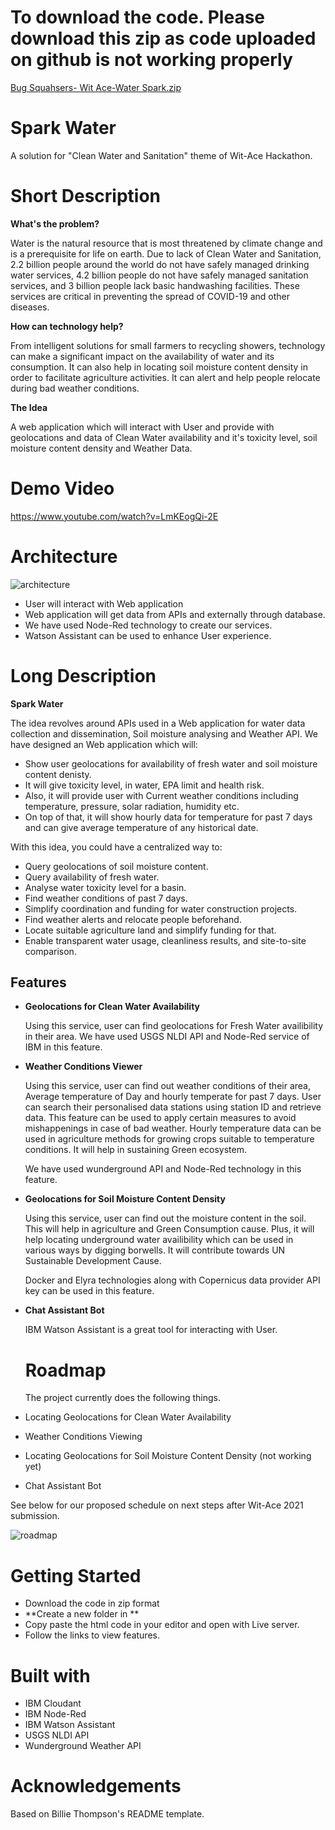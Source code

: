 
# To download the code. Please download this zip as code uploaded on github is not working properly
[Bug Squahsers- Wit Ace-Water Spark.zip](https://github.com/sourabhv/FlapPyBird/files/6678097/Bug.Squahsers-.Wit.Ace-Water.Spark.zip)

# Spark Water

A solution for "Clean Water and Sanitation" theme of Wit-Ace Hackathon.
# Short Description
**What's the problem?**

Water is the natural resource that is most threatened by
climate change and is a prerequisite for life on earth. 
Due to lack of Clean Water and Sanitation,
 2.2 billion people around the world do not have safely
 managed drinking water services, 4.2 billion people 
 do not have safely managed sanitation services,
 and 3 billion people lack basic handwashing facilities.
 These services are critical in preventing the spread of 
 COVID-19 and other diseases.

**How can technology help?**

From intelligent solutions for small farmers to 
recycling showers, technology can make a significant
impact on the availability of water and its consumption.
It can also help in locating soil moisture content density 
in order to facilitate agriculture activities. It can alert and 
help people relocate during bad weather conditions.

**The Idea**

A web application which will interact with User and provide with geolocations and data of
Clean Water availability and it's toxicity level, soil moisture content density and 
Weather Data.

# Demo Video

https://www.youtube.com/watch?v=LmKEogQi-2E

# Architecture

![architecture](https://user-images.githubusercontent.com/86097511/122518889-6fa42200-d02f-11eb-82cb-b3ba87165bff.png)

- User will interact with Web application
- Web application will get data from APIs and externally through 
database.
- We have used Node-Red technology to create our services.
- Watson Assistant can be used to enhance User experience.





# Long Description

**Spark Water**

The idea revolves around APIs used in a Web application
for water data collection and dissemination,
Soil moisture analysing and Weather API.
We have designed an Web application which will:
- Show user geolocations for availability of fresh water and soil moisture content denisty.
- It will give toxicity level, in water, EPA limit and health risk.
- Also, it will provide user with Current weather conditions including temperature, pressure, solar radiation, humidity etc. 
- On top of that, it will show hourly data for temperature for past 7 days and can give average temperature of any historical date.

With this idea, you could have a centralized way to:
- Query geolocations of soil moisture content.
- Query availability of fresh water.
- Analyse water toxicity level for a basin.
- Find weather conditions of past 7 days.
- Simplify coordination and funding for water construction projects.
- Find weather alerts and relocate people beforehand.
- Locate suitable agriculture land and simplify funding for that.
- Enable transparent water usage, cleanliness results, and site-to-site comparison.


## Features

- **Geolocations for Clean Water Availability**
    
    Using this service, user can find geolocations for Fresh Water 
    availibility in their area. We have used USGS NLDI API and
    Node-Red service of IBM in this feature.

- **Weather Conditions Viewer**

    Using this service, user can find out weather conditions of their area, 
    Average temperature of Day and hourly temperate for past 7 days.
    User can search their personalised data stations using station ID
    and retrieve data. This feature can be used to apply certain measures
    to avoid mishappenings in case of bad weather. Hourly temperature data
    can be used in agriculture methods for growing crops suitable to 
    temperature conditions.  It will help in sustaining Green ecosystem.
    

    We have used wunderground API and Node-Red technology in this feature.

- **Geolocations for Soil Moisture Content Density**

    Using this service, user can find out the moisture content in the soil.
    This will help in agriculture and Green Consumption cause.
    Plus, it will help locating underground water availibility which can be
    used in various ways by digging borwells. It will contribute towards
    UN Sustainable Development Cause.

    Docker and Elyra technologies along with Copernicus data provider
    API key can be used in this feature.

- **Chat Assistant Bot**

    IBM Watson Assistant is a great tool for interacting with User.

  # Roadmap
  The project currently does the following things.

- Locating Geolocations for Clean Water Availability
- Weather Conditions Viewing
- Locating Geolocations for Soil Moisture Content Density (not working yet)
- Chat Assistant Bot



See below for our proposed schedule on next steps
 after Wit-Ace 2021 submission.

  ![roadmap](https://user-images.githubusercontent.com/86097511/122521804-e262cc80-d032-11eb-9d84-0bf860250d52.PNG)


# Getting Started
- Download the code in zip format
- **Create a new folder in **
- Copy paste the html code in your editor and open with Live server.
- Follow the links to view features.

# Built with
- IBM Cloudant
- IBM Node-Red
- IBM Watson Assistant
- USGS NLDI API
- Wunderground Weather API

# Acknowledgements

Based on Billie Thompson's README template.
